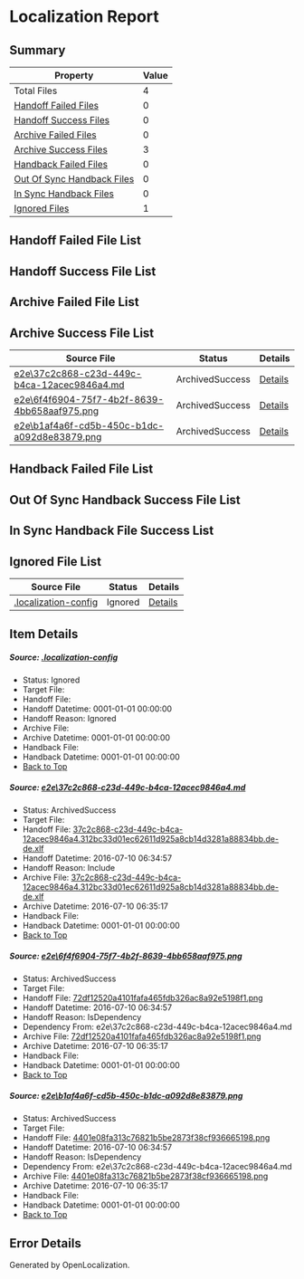 # <a name='report-top'></a> Localization Report

## Summary
 Property | Value 
 -------- | ----- 
 Total Files | 4
[ Handoff Failed Files ](#handoff-failed-list)| 0
[ Handoff Success Files ](#handoff-success-list)| 0
[ Archive Failed Files ](#archive-failed-list)| 0
[ Archive Success Files ](#archive-success-list)| 3
[ Handback Failed Files ](#handback-failed-list)| 0
[ Out Of Sync Handback Files ](#outofsync-handback-success-list)| 0
[ In Sync Handback Files ](#insync-handback-success-list)| 0
[ Ignored Files ](#ignored-list)| 1

## <a name='handoff-failed-list'></a> Handoff Failed File List

## <a name='handoff-success-list'></a> Handoff Success File List

## <a name='archive-failed-list'></a> Archive Failed File List

## <a name='archive-success-list'></a> Archive Success File List
 Source File | Status | Details 
 ----------- | ------ | ------- 
 [e2e\37c2c868-c23d-449c-b4ca-12acec9846a4.md](https://github.com/OpenLocalizationTestOrg/oltest/blob/072a7bf7935481c551d10584ec4139d0b64cec9d/e2e/37c2c868-c23d-449c-b4ca-12acec9846a4.md) | ArchivedSuccess | [Details](#e1cba716c514d5a1d010468e1b86fc99f46878e81)
 [e2e\6f4f6904-75f7-4b2f-8639-4bb658aaf975.png](https://github.com/OpenLocalizationTestOrg/oltest/blob/072a7bf7935481c551d10584ec4139d0b64cec9d/e2e/6f4f6904-75f7-4b2f-8639-4bb658aaf975.png) | ArchivedSuccess | [Details](#72df12520a4101fafa465fdb326ac8a92e5198f12)
 [e2e\b1af4a6f-cd5b-450c-b1dc-a092d8e83879.png](https://github.com/OpenLocalizationTestOrg/oltest/blob/072a7bf7935481c551d10584ec4139d0b64cec9d/e2e/b1af4a6f-cd5b-450c-b1dc-a092d8e83879.png) | ArchivedSuccess | [Details](#4401e08fa313c76821b5be2873f38cf9366651983)

## <a name='handback-failed-list'></a> Handback Failed File List

## <a name='outofsync-handback-success-list'></a> Out Of Sync Handback Success File List

## <a name='insync-handback-success-list'></a> In Sync Handback File Success List

## <a name='ignored-list'></a> Ignored File List
 Source File | Status | Details 
 ----------- | ------ | ------- 
 [.localization-config](https://github.com/OpenLocalizationTestOrg/oltest/blob/072a7bf7935481c551d10584ec4139d0b64cec9d/.localization-config) | Ignored | [Details](#3d4f252ac210baf56311d7e97dcc2db10974dbd20)

## Item Details
##### <a name='3d4f252ac210baf56311d7e97dcc2db10974dbd20'></a> Source: [.localization-config](https://github.com/OpenLocalizationTestOrg/oltest/blob/072a7bf7935481c551d10584ec4139d0b64cec9d/.localization-config)
* Status: Ignored
* Target File: 
* Handoff File: 
* Handoff Datetime: 0001-01-01 00:00:00
* Handoff Reason: Ignored
* Archive File: 
* Archive Datetime: 0001-01-01 00:00:00
* Handback File: 
* Handback Datetime: 0001-01-01 00:00:00
* [Back to Top](#report-top)

##### <a name='e1cba716c514d5a1d010468e1b86fc99f46878e81'></a> Source: [e2e\37c2c868-c23d-449c-b4ca-12acec9846a4.md](https://github.com/OpenLocalizationTestOrg/oltest/blob/072a7bf7935481c551d10584ec4139d0b64cec9d/e2e/37c2c868-c23d-449c-b4ca-12acec9846a4.md)
* Status: ArchivedSuccess
* Target File: 
* Handoff File: [37c2c868-c23d-449c-b4ca-12acec9846a4.312bc33d01ec62611d925a8cb14d3281a88834bb.de-de.xlf](https://github.com/OpenLocalizationTestOrg/olhandoff-e2e/blob/58af2f0944d442524f1e22d48553505abe58d5ca/ol-handoff/OpenLocalizationTestOrg/oltest-dede-fly/ci/ht/37c2c868-c23d-449c-b4ca-12acec9846a4.312bc33d01ec62611d925a8cb14d3281a88834bb.de-de.xlf)
* Handoff Datetime: 2016-07-10 06:34:57
* Handoff Reason: Include
* Archive File: [37c2c868-c23d-449c-b4ca-12acec9846a4.312bc33d01ec62611d925a8cb14d3281a88834bb.de-de.xlf](https://github.com/OpenLocalizationTestOrg/olhandoff-e2e/blob/b827a20957aed0bed0b7483df946616a31fc6a51/ol-archive/OpenLocalizationTestOrg/oltest-dede-fly/ci/ht/37c2c868-c23d-449c-b4ca-12acec9846a4.312bc33d01ec62611d925a8cb14d3281a88834bb.de-de.xlf)
* Archive Datetime: 2016-07-10 06:35:17
* Handback File: 
* Handback Datetime: 0001-01-01 00:00:00
* [Back to Top](#report-top)

##### <a name='72df12520a4101fafa465fdb326ac8a92e5198f12'></a> Source: [e2e\6f4f6904-75f7-4b2f-8639-4bb658aaf975.png](https://github.com/OpenLocalizationTestOrg/oltest/blob/072a7bf7935481c551d10584ec4139d0b64cec9d/e2e/6f4f6904-75f7-4b2f-8639-4bb658aaf975.png)
* Status: ArchivedSuccess
* Target File: 
* Handoff File: [72df12520a4101fafa465fdb326ac8a92e5198f1.png](https://github.com/OpenLocalizationTestOrg/olhandoff-e2e/blob/58af2f0944d442524f1e22d48553505abe58d5ca/ol-handoff/OpenLocalizationTestOrg/oltest-dede-fly/ci/ht/72df12520a4101fafa465fdb326ac8a92e5198f1.png)
* Handoff Datetime: 2016-07-10 06:34:57
* Handoff Reason: IsDependency
* Dependency From: e2e\37c2c868-c23d-449c-b4ca-12acec9846a4.md
* Archive File: [72df12520a4101fafa465fdb326ac8a92e5198f1.png](https://github.com/OpenLocalizationTestOrg/olhandoff-e2e/blob/b827a20957aed0bed0b7483df946616a31fc6a51/ol-archive/OpenLocalizationTestOrg/oltest-dede-fly/ci/ht/72df12520a4101fafa465fdb326ac8a92e5198f1.png)
* Archive Datetime: 2016-07-10 06:35:17
* Handback File: 
* Handback Datetime: 0001-01-01 00:00:00
* [Back to Top](#report-top)

##### <a name='4401e08fa313c76821b5be2873f38cf9366651983'></a> Source: [e2e\b1af4a6f-cd5b-450c-b1dc-a092d8e83879.png](https://github.com/OpenLocalizationTestOrg/oltest/blob/072a7bf7935481c551d10584ec4139d0b64cec9d/e2e/b1af4a6f-cd5b-450c-b1dc-a092d8e83879.png)
* Status: ArchivedSuccess
* Target File: 
* Handoff File: [4401e08fa313c76821b5be2873f38cf936665198.png](https://github.com/OpenLocalizationTestOrg/olhandoff-e2e/blob/58af2f0944d442524f1e22d48553505abe58d5ca/ol-handoff/OpenLocalizationTestOrg/oltest-dede-fly/ci/ht/4401e08fa313c76821b5be2873f38cf936665198.png)
* Handoff Datetime: 2016-07-10 06:34:57
* Handoff Reason: IsDependency
* Dependency From: e2e\37c2c868-c23d-449c-b4ca-12acec9846a4.md
* Archive File: [4401e08fa313c76821b5be2873f38cf936665198.png](https://github.com/OpenLocalizationTestOrg/olhandoff-e2e/blob/b827a20957aed0bed0b7483df946616a31fc6a51/ol-archive/OpenLocalizationTestOrg/oltest-dede-fly/ci/ht/4401e08fa313c76821b5be2873f38cf936665198.png)
* Archive Datetime: 2016-07-10 06:35:17
* Handback File: 
* Handback Datetime: 0001-01-01 00:00:00
* [Back to Top](#report-top)


## Error Details

Generated by OpenLocalization.
